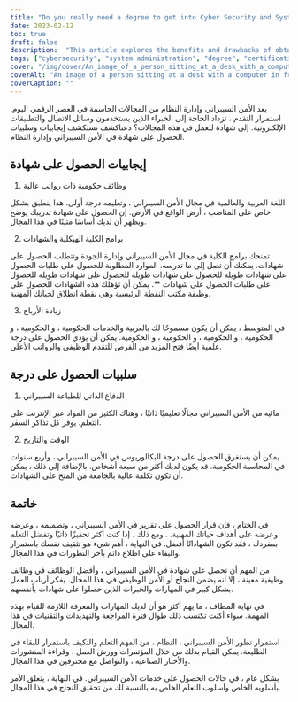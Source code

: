 ```yaml
---
title: "Do you really need a degree to get into Cyber Security and System Administration?"
date: 2023-02-12
toc: true
draft: false
description:  "This article explores the benefits and drawbacks of obtaining a degree in the fields of cybersecurity and system administration, including job opportunities, certifications, time, and cost considerations."
tags: ["cybersecurity", "system administration", "degree", "certifications", "career advancement", "salary potential", "time and cost", "government jobs", "self-taught", "online training", "CompTIA certifications"]
cover: "/img/cover/An_image_of_a_person_sitting_at_a_desk_with_a_computer.png"
coverAlt: "An image of a person sitting at a desk with a computer in front of them, surrounded by books, online resources, and certification materials, symbolizing the different paths to gaining knowledge and expertise in cybersecurity and system administration. "
coverCaption: ""
---
```


 يعد الأمن السيبراني وإدارة النظام من المجالات الحاسمة في العصر الرقمي اليوم. استمرار التقدم ، تزداد الحاجة إلى الخبراء الذين يستخدمون وسائل الاتصال والتطبيقات الإلكترونية. إلى شهادة للعمل في هذه المجالات؟ دعناكشف نستكشف إيجابيات وسلبيات الحصول على شهادة في الأمن السيبراني وإدارة النظام.  ## إيجابيات الحصول على شهادة  1. وظائف حكومية ذات رواتب عالية  اللغة العربية والعالمية في مجال الأمن السيبراني ، وتعليمه درجة أولى. هذا ينطبق بشكل خاص على المناصب ، أرض الواقع في الأرض. إن الحصول على شهادة تدريبك يوضح ويظهر أن لديك أساسًا متينًا في هذا المجال.  2. برامج الكلية الهيكلية والشهادات  تمنحك برامج الكلية في مجال الأمن السيبراني وإدارة الجودة وتتطلب الحصول على شهادات. يمكنك أن تصل إلى ما تدرسه. الموارد المطلوبة للحصول على طلبات الحصول على شهادات طويلة للحصول على شهادات طويلة للحصول على شهادات طويلة للحصول على طلبات الحصول على شهادات **. يمكن أن تؤهلك هذه الشهادات للحصول على وظيفة مكتب النقطة الرئيسية وهي نقطة انطلاق لحياتك المهنية.  3. زيادة الأرباح  في المتوسط ، يمكن أن يكون مسموحًا لك بالعربية والخدمات الحكومية ، و الحكومية ، و الحكومية ، و الحكومية ، و الحكومية ، و الحكومية. يمكن أن يؤدي الحصول على درجة علمية أيضًا فتح المزيد من الفرص للتقدم الوظيفي والرواتب الأعلى.  ## سلبيات الحصول على درجة  1. الدفاع الذاتي للطباعة السيبراني  مائيه من الأمن السيبراني مجالًا تعليميًا ذاتيًا ، وهناك الكثير من المواد عبر الإنترنت على التعلم. يوفر كل تذاكر السفر.  2. الوقت والتاريخ  يمكن أن يستغرق الحصول على درجة البكالوريوس في الأمن السيبراني ، وأربع سنوات في المحاسبة الحكومية. قد يكون لديك أكثر من سبعة أشخاص. بالإضافة إلى ذلك ، يمكن أن تكون تكلفة عالية بالجامعة من المنح على الشهادات.  ## خاتمة  في الختام ، فإن قرار الحصول على تقرير في الأمن السيبراني ، وتصميمه ، وعرضه وعرضه على أهداف حياتك المهنية. . ومع ذلك ، إذا كنت أكثر تحفيزًا ذاتيًا وتفضل التعلم بمفردك ، فقد تكون الشهاداتًا أفضل. في النهاية ، أهم شيء هو تثقيف نفسك باستمرار والبقاء على اطلاع دائم بآخر التطورات في هذا المجال.  من المهم أن تحصل على شهادة في الأمن السيبراني ، وأفضل الوظائف في وظائف وظيفية معينة ، إلا أنه يضمن النجاح أو الأمن الوظيفي في هذا المجال. يفكر أرباب العمل بشكل كبير في المهارات والخبرات الذين حصلوا على شهادات بأنفسهم.  في نهاية المطاف ، ما يهم أكثر هو أن لديك المهارات والمعرفة اللازمة للقيام بهذه المهمة. سواء أكنت تكتسب ذلك طوال فترة المراجعة والتهديدات والتقنيات في هذا المجال.  استمرار تطور الأمن السيبراني ، النظام ، من المهم التعلم والتكيف باستمرار للبقاء في الطليعة. يمكن القيام بذلك من خلال المؤتمرات وورش العمل ، وقراءة المنشورات والأخبار الصناعية ، والتواصل مع محترفين في هذا المجال.  بشكل عام ، في حالات الحصول على خدمات الأمن السيبراني. في النهاية ، يتعلق الأمر بأسلوبه الخاص وأسلوب التعلم الخاص به بالنسبة لك من تحقيق النجاح في هذا المجال. 